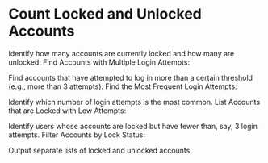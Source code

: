# Count Locked and Unlocked Accounts

Identify how many accounts are currently locked and how many are unlocked.
Find Accounts with Multiple Login Attempts:

Find accounts that have attempted to log in more than a certain threshold (e.g., more than 3 attempts).
Find the Most Frequent Login Attempts:

Identify which number of login attempts is the most common.
List Accounts that are Locked with Low Attempts:

Identify users whose accounts are locked but have fewer than, say, 3 login attempts.
Filter Accounts by Lock Status:

Output separate lists of locked and unlocked accounts.